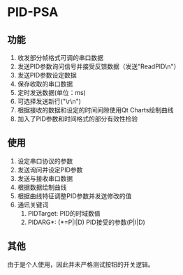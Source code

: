 # PID-PSA
## 功能
1. 收发部分帧格式可调的串口数据
2. 发送PID参数询问信号并接受反馈数据（发送"ReadPID\n"）
3. 发送PID参数设定数据
4. 保存收取的串口数据
5. 定时发送数据(单位：ms)
6. 可选择发送新行("\r\n")
7. 根据接收的数据和设定的时间间隙使用Qt Charts绘制曲线
8. 加入了PID参数和时间格式的部分有效性检验

## 使用
1. 设定串口协议的参数
2. 发送询问并设定PID参数
3. 发送与接收串口数据
4. 根据数据绘制曲线
5. 根据曲线特征调整PID参数并发送修改的值
6. 通讯关键词
   1. PIDTarget: PID的时域数值
   2. PIDARG*: (*=P|I|D) PID接受的参数(P|I|D)

## 其他
由于是个人使用，因此并未严格测试按钮的开关逻辑。  
